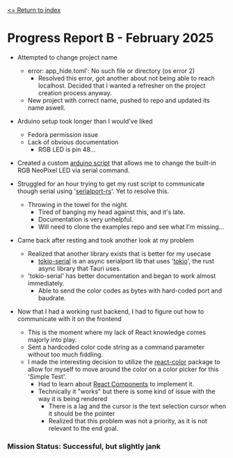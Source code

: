 [<= Return to index](./index.md)

# Progress Report B \- February 2025

* Attempted to change project name
  * error: app_hide.toml': No such file or directory (os error 2)
    * Resolved this error, got another about not being able to reach localhost. Decided that I wanted a refresher on the project creation process anyway.
  * New project with correct name, pushed to repo and updated its name aswell.

* Arduino setup took longer than I would've liked
  * Fedora permission issue
  * Lack of obvious documentation
    * RGB LED is pin 48...

* Created a custom [arduino script](../arduino/SerialRGB/SerialRGB.ino) that allows me to change the built-in RGB NeoPixel LED via serial command.

* Struggled for an hour trying to get my rust script to communicate though serial using '[serialport-rs](https://github.com/serialport/serialport-rs)'. Yet to resolve this.
   * Throwing in the towel for the night.
     * Tired of banging my head against this, and it's late.
     * Documentation is very unhelpful.
     * Will need to clone the examples repo and see what I'm missing...

* Came back after resting and took another look at my problem
  * Realized that another library exists that is better for my usecase
    * [tokio-serial](https://github.com/berkowski/tokio-serial) is an async serialport lib that uses '[tokio](https://docs.rs/tokio/latest/tokio/)', the rust async library that Tauri uses.
  * 'tokio-serial' has better documentation and began to work almost immediately.
    * Able to send the color codes as bytes with hard-coded port and baudrate.
* Now that I had a working rust backend, I had to figure out how to communicate with it on the frontend
  * This is the moment where my lack of React knowledge comes majorly into play.
  * Sent a hardcoded color code string as a command parameter without too much fiddling.
  * I made the interesting decision to utilize the [react-color](https://casesandberg.github.io/react-color) package to allow for myself to move around the color on a color picker for this 'Simple Test'.
    * Had to learn about [React Components](https://www.w3schools.com/react/react_components.asp) to implement it.
    * Technically it "works" but there is some kind of issue with the way it is being rendered
      * There is a lag and the cursor is the text selection cursor when it should be the pointer
      * Realized that this problem was not a priority, as it is not relevant to the end goal.

### Mission Status: Successful, but slightly jank
